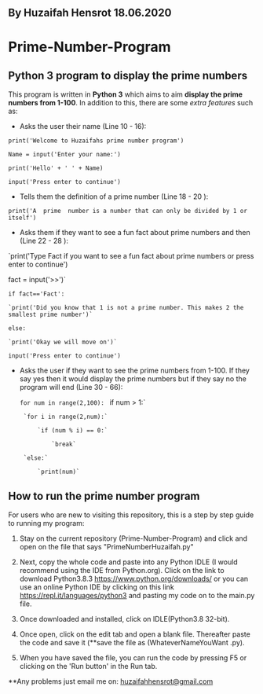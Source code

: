 ## By Huzaifah Hensrot 18.06.2020


# Prime-Number-Program

## Python 3 program to display the prime numbers

This program is written in **Python 3** which aims to aim **display the prime numbers from 1-100**. In addition to this, there are some *extra features* such as:

* Asks the user their name (Line 10 - 16):

`print('Welcome to Huzaifahs prime number program')`

`Name = input('Enter your name:')`

`print('Hello' + ' ' + Name)`

`input('Press enter to continue')`

* Tells them the definition of a prime number (Line 18 - 20 ):

`print('A  prime  number is a number that can only be divided by 1 or itself')`

* Asks them if they want to see a fun fact about prime numbers and then (Line 22 - 28 ):

`print('Type Fact if you want to see a fun fact about prime numbers or press enter to continue')

 fact = input('>>')`

`if fact=='Fact':`

    `print('Did you know that 1 is not a prime number. This makes 2 the smallest prime number')`
    
`else:`

    `print('Okay we will move on')`
    
`input('Press enter to continue')`


* Asks the user if they want to see the prime numbers from 1-100. If they say yes then it would display the prime numbers but if they say no the program will end (Line 30 - 66):

  `for num in range(2,100):`
      `
   `if num > 1:`
    
       `for i in range(2,num):`
       
           `if (num % i) == 0:`
          
               `break`
        
       `else:`
       
           `print(num)`
           
## How to run the prime number program

For users who are new to visiting this repository, this is a step by step guide to running my program:

1. Stay on the current repository (Prime-Number-Program) and click and open on the file that says "PrimeNumberHuzaifah.py"

2. Next, copy the whole code and paste into any Python IDLE (I would recommend using the IDE from Python.org).
Click on the link to download Python3.8.3 https://www.python.org/downloads/ or you can use an online Python IDE by clicking on this link https://repl.it/languages/python3 and pasting my code on to the main.py file. 

3. Once downloaded and installed, click on IDLE(Python3.8 32-bit).

4. Once open, click on the edit tab and open a blank file. Thereafter paste the code and save it (**save the file as     (WhateverNameYouWant .py).

5. When you have saved the file, you can run the code by pressing F5 or clicking on the 'Run button' in the Run tab.

**Any problems just email me on: huzaifahhensrot@gmail.com 
